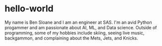 # hello-world

My name is Ben Sloane and I am an engineer at SAS. I'm an avid Python progammer and am passionate about AI, ML, and Data science. Outside of programming, some of my hobbies include skiing, seeing live music, backgammon, and complaining about the Mets, Jets, and Knicks. 
